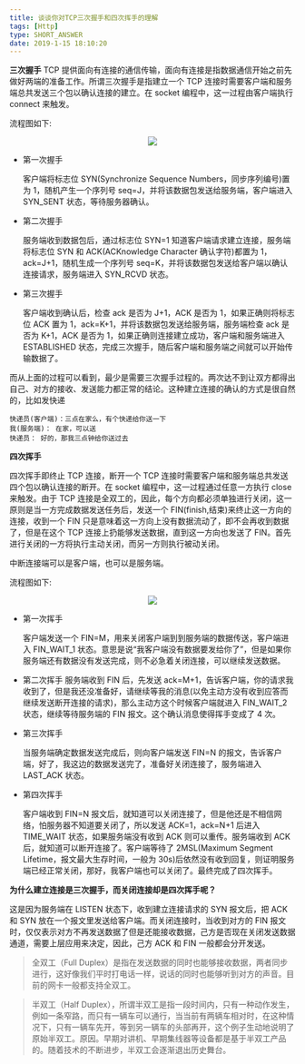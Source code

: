 ```yaml
---
title: 谈谈你对TCP三次握手和四次挥手的理解
tags: [Http]
type: SHORT_ANSWER
date: 2019-1-15 18:10:20
---
```


**三次握手**
TCP 提供面向有连接的通信传输，面向有连接是指数据通信开始之前先做好两端的准备工作。所谓三次握手是指建立一个 TCP 连接时需要客户端和服务端总共发送三个包以确认连接的建立。在 socket 编程中，这一过程由客户端执行 connect 来触发。

流程图如下:

 <center><img src="http://blog-bed.oss-cn-beijing.aliyuncs.com/%E9%A2%98%E5%BA%93/%E4%B8%89%E6%AC%A1%E6%8F%A1%E6%89%8B%E7%A4%BA%E6%84%8F%E5%9B%BE.jpg" /></center>

- 第一次握手

  客户端将标志位 SYN(Synchronize Sequence Numbers，同步序列编号)置为 1，随机产生一个序列号 seq=J，并将该数据包发送给服务端，客户端进入 SYN_SENT 状态，等待服务器确认。

- 第二次握手

  服务端收到数据包后，通过标志位 SYN=1 知道客户端请求建立连接，服务端将标志位 SYN 和 ACK(ACKnowledge Character 确认字符)都置为 1，ack=J+1，随机生成一个序列号 seq=K，并将该数据包发送给客户端以确认连接请求，服务端进入 SYN_RCVD 状态。

- 第三次握手

  客户端收到确认后，检查 ack 是否为 J+1，ACK 是否为 1，如果正确则将标志位 ACK 置为 1，ack=K+1，并将该数据包发送给服务端，服务端检查 ack 是否为 K+1，ACK 是否为 1，如果正确则连接建立成功，客户端和服务端进入 ESTABLISHED 状态，完成三次握手，随后客户端和服务端之间就可以开始传输数据了。

而从上面的过程可以看到，最少是需要三次握手过程的。两次达不到让双方都得出自己、对方的接收、发送能力都正常的结论。这种建立连接的确认的方式是很自然的，比如发快递

```
快递员(客户端)：三点在家么，有个快递给你送一下
我(服务端)： 在家，可以送
快递员： 好的，那我三点钟给你送过去
```

**四次挥手**

四次挥手即终止 TCP 连接，断开一个 TCP 连接时需要客户端和服务端总共发送四个包以确认连接的断开。在 socket 编程中，这一过程通过任意一方执行 close 来触发。由于 TCP 连接是全双工的，因此，每个方向都必须单独进行关闭，这一原则是当一方完成数据发送任务后，发送一个 FIN(finish,结束)来终止这一方向的连接，收到一个 FIN 只是意味着这一方向上没有数据流动了，即不会再收到数据了，但是在这个 TCP 连接上扔能够发送数据，直到这一方向也发送了 FIN。首先进行关闭的一方将执行主动关闭，而另一方则执行被动关闭。

中断连接端可以是客户端，也可以是服务端。

流程图如下:

 <center><img src="http://blog-bed.oss-cn-beijing.aliyuncs.com/%E9%A2%98%E5%BA%93/%E5%9B%9B%E6%AC%A1%E6%8C%A5%E6%89%8B%E7%A4%BA%E6%84%8F%E5%9B%BE.jpg" /></center>

- 第一次挥手

  客户端发送一个 FIN=M，用来关闭客户端到到服务端的数据传送，客户端进入 FIN_WAIT_1 状态。意思是说“我客户端没有数据要发给你了”，但是如果你服务端还有数据没有发送完成，则不必急着关闭连接，可以继续发送数据。

- 第二次挥手
  服务端收到 FIN 后，先发送 ack=M+1，告诉客户端，你的请求我收到了，但是我还没准备好，请继续等我的消息(以免主动方没有收到应答而继续发送断开连接的请求)，那么主动方这个时候客户端就进入 FIN_WAIT_2 状态，继续等待服务端的 FIN 报文。这个确认消息使得挥手变成了 4 次。

- 第三次挥手

  当服务端确定数据发送完成后，则向客户端发送 FIN=N 的报文，告诉客户端，好了，我这边的数据发送完了，准备好关闭连接了，服务端进入 LAST_ACK 状态。

- 第四次挥手

  客户端收到 FIN=N 报文后，就知道可以关闭连接了，但是他还是不相信网络，怕服务器不知道要关闭了，所以发送 ACK=1，ack=N+1 后进入 TIME_WAIT 状态，如果服务端没有收到 ACK 则可以重传。服务端收到 ACK 后，就知道可以断开连接了。客户端等待了 2MSL(Maximum Segment Lifetime，报文最大生存时间，一般为 30s)后依然没有收到回复，则证明服务端已经正常关闭，那好，我客户端也可以关闭了。最终完成了四次挥手。

**为什么建立连接是三次握手，而关闭连接却是四次挥手呢？**

这是因为服务端在 LISTEN 状态下，收到建立连接请求的 SYN 报文后，把 ACK 和 SYN 放在一个报文里发送给客户端。而关闭连接时，当收到对方的 FIN 报文时，仅仅表示对方不再发送数据了但是还能接收数据，己方是否现在关闭发送数据通道，需要上层应用来决定，因此，己方 ACK 和 FIN 一般都会分开发送。

> 全双工（Full Duplex）是指在发送数据的同时也能够接收数据，两者同步进行，这好像我们平时打电话一样，说话的同时也能够听到对方的声音。目前的网卡一般都支持全双工。

> 半双工（Half Duplex），所谓半双工是指一段时间内，只有一种动作发生，例如一条窄路，而只有一辆车可以通行，当当前有两辆车相对时，在这种情况下，只有一辆车先开，等到另一辆车的头部再开，这个例子生动地说明了原始半双工。原因。早期对讲机、早期集线器等设备都是基于半双工产品的。随着技术的不断进步，半双工会逐渐退出历史舞台。
